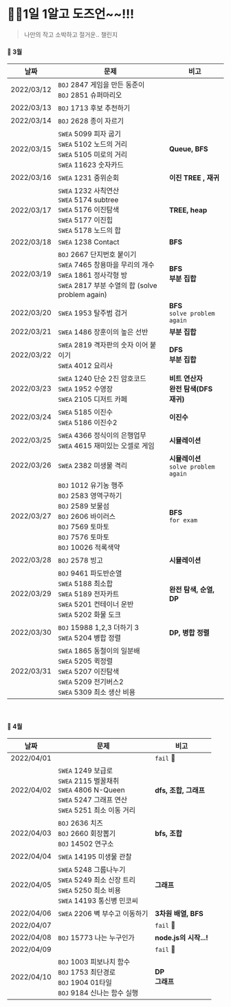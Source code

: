 # 🙋‍♀️1일 1알고 도즈언~~!!!  

> 나만의 작고 소박하고 절거운.. 챌린지 

#### :calendar: 3월

| 날짜       | 문제                                                         | 비고                                      |
| ---------- | ------------------------------------------------------------ | ----------------------------------------- |
| 2022/03/12 | `BOJ` 2847 게임을 만든 동준이<br />`BOJ` 2851 슈퍼마리오     |                                           |
| 2022/03/13 | `BOJ` 1713 후보 추천하기                                     |                                           |
| 2022/03/14 | `BOJ` 2628 종이 자르기                                       |                                           |
| 2022/03/15 | `SWEA` 5099 피자 굽기<br />`SWEA` 5102 노드의 거리<br />`SWEA` 5105 미로의 거리<br />`SWEA` 11623 숫자카드 | **Queue, BFS**                            |
| 2022/03/16 | `SWEA` 1231 중위순회                                         | **이진 TREE , 재귀**                      |
| 2022/03/17 | `SWEA` 1232 사칙연산<br />`SWEA` 5174 subtree<br />`SWEA` 5176 이진탐색<br />`SWEA` 5177 이진힙<br />`SWEA` 5178 노드의 합 | **TREE, heap**                            |
| 2022/03/18 | `SWEA` 1238 Contact                                          | **BFS**                                   |
| 2022/03/19 | `BOJ` 2667 단지번호 붙이기<br />`SWEA` 7465 창용마을 무리의 개수<br />`SWEA` 1861 정사각형 방<br />`SWEA` 2817 부분 수열의 합 (solve problem again) | **BFS<br />부분 집합**                    |
| 2022/03/20 | `SWEA` 1953 탈주범 검거                                      | **BFS<br />**`solve problem again`        |
| 2022/03/21 | `SWEA` 1486 장훈이의 높은 선반                               | **부분 집합<br />**                       |
| 2022/03/22 | `SWEA` 2819 격자판의 숫자 이어 붙이기<br />`SWEA` 4012 요리사 | **DFS**<br />**부분 집합**                |
| 2022/03/23 | `SWEA` 1240 단순 2진 암호코드<br />`SWEA` 1952 수영장<br />`SWEA` 2105 디저트 카페 | **비트 연산자<br />완전 탐색(DFS 재귀)**  |
| 2022/03/24 | `SWEA` 5185 이진수<br />`SWEA` 5186 이진수2                  | **이진수**                                |
| 2022/03/25 | `SWEA` 4366 정식이의 은행업무<br />`SWEA` 4615 재미있는 오셀로 게임 | **시뮬레이션**                            |
| 2022/03/26 | `SWEA` 2382 미생물 격리                                      | **시뮬레이션**<br />`solve problem again` |
| 2022/03/27 | `BOJ` 1012 유기농 행주<br />`BOJ` 2583 영역구하기<br />`BOJ` 2589 보물섬<br />`BOJ` 2606 바이러스<br />`BOJ` 7569 토마토<br />`BOJ` 7576 토마토<br />`BOJ` 10026 적록색약 | **BFS**<br />`for exam`                   |
| 2022/03/28 | `BOJ` 2578 빙고                                              | **시뮬레이션**                            |
| 2022/03/29 | `BOJ` 9461 파도반순열<br />`SWEA` 5188 최소합<br />`SWEA` 5189 전자카트<br />`SWEA` 5201 컨테이너 운반<br />`SWEA` 5202 화물 도크 | **완전 탐색, 순열, DP**                   |
| 2022/03/30 | `BOJ` 15988 1,2,3 더하기 3<br />`SWEA` 5204 병합 정렬        | **DP, 병합 정렬**                         |
| 2022/03/31 | `SWEA` 1865 동철이의 일분배<br />`SWEA` 5205 퀵정렬<br />`SWEA` 5207 이진탐색<br />`SWEA` 5209 전기버스2<br />`SWEA` 5309 최소 생산 비용 |                                           |

<br>

#### :calendar: **4월**

| 날짜       | 문제                                                         | 비고                   |
| ---------- | ------------------------------------------------------------ | ---------------------- |
| 2022/04/01 |                                                              | `fail` 🤧               |
| 2022/04/02 | `SWEA` 1249 보급로<br />`SWEA` 2115 벌꿀채취<br />`SWEA` 4806 N-Queen<br />`SWEA` 5247 그래프 연산<br />`SWEA` 5251 최소 이동 거리 <br /> | **dfs, 조합, 그래프**  |
| 2022/04/03 | `BOJ` 2636 치즈<br />`BOJ` 2660 회장뽑기<br />`BOJ` 14502 연구소 | **bfs, 조합**          |
| 2022/04/04 | `SWEA` 14195 미생물 관찰                                     |                        |
| 2022/04/05 | `SWEA` 5248 그룹나누기<br />`SWEA` 5249 최소 신장 트리<br />`SWEA` 5250 최소 비용<br />`SWEA` 14193 통신병 민코씨 | **그래프**             |
| 2022/04/06 | `SWEA` 2206 벽 부수고 이동하기                               | **3차원 배열, BFS**    |
| 2022/04/07 |                                                              | `fail` 🤧               |
| 2022/04/08 | `BOJ` 15773 나는 누구인가                                    | **node.js의 시작...!** |
| 2022/04/09 |                                                              | `fail` 🤧               |
| 2022/04/10 | `BOJ` 1003 피보나치 함수<br />`BOJ` 1753 최단경로<br />`BOJ` 1904 01타일<br />`BOJ` 9184 신나는 함수 실행 | **DP<br />그래프**     |

<br>